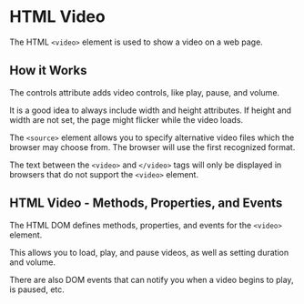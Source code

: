 # HTML Video

The HTML `<video>` element is used to show a video on a web page.

## How it Works

The controls attribute adds video controls, like play, pause, and volume.

It is a good idea to always include width and height attributes. If height and width are not set, the page might flicker while the video loads.

The `<source>` element allows you to specify alternative video files which the browser may choose from. The browser will use the first recognized format.

The text between the `<video>` and `</video>` tags will only be displayed in browsers that do not support the `<video>` element.

## HTML Video - Methods, Properties, and Events

The HTML DOM defines methods, properties, and events for the `<video>` element.

This allows you to load, play, and pause videos, as well as setting duration and volume.

There are also DOM events that can notify you when a video begins to play, is paused, etc.
